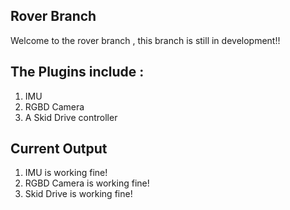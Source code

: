 ## Rover Branch

Welcome to the rover branch , this branch is still in development!!

## The Plugins include :

1. IMU
2. RGBD Camera
3. A Skid Drive controller

## Current Output

1. IMU is working fine!
2. RGBD Camera is working fine!
3. Skid Drive is working fine!
